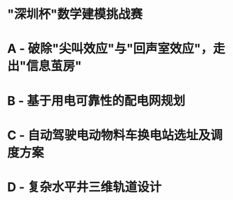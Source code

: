 # "深圳杯"数学建模挑战赛

# A - 破除"尖叫效应"与"回声室效应"，走出"信息茧房"

# B - 基于用电可靠性的配电网规划
 
# C - 自动驾驶电动物料车换电站选址及调度方案 

# D - 复杂水平井三维轨道设计